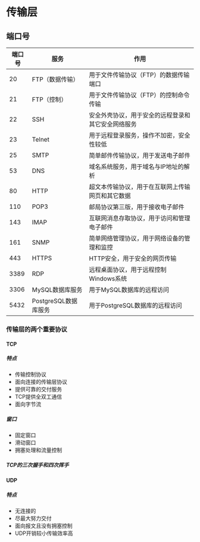 # 传输层
## 端口号
| 端口号 | 服务                  | 作用                                         |
|--------|----------------------|---------------------------------------------|
| 20     | FTP（数据传输）      | 用于文件传输协议（FTP）的数据传输端口        |
| 21     | FTP（控制）          | 用于文件传输协议（FTP）的控制命令传输        |
| 22     | SSH                  | 安全外壳协议，用于安全的远程登录和其它安全网络服务 |
| 23     | Telnet               | 用于远程登录服务，操作不加密，安全性较低     |
| 25     | SMTP                 | 简单邮件传输协议，用于发送电子邮件           |
| 53     | DNS                  | 域名系统服务，用于域名与IP地址的解析         |
| 80     | HTTP                 | 超文本传输协议，用于在互联网上传输网页和其它数据 |
| 110    | POP3                 | 邮局协议第三版，用于接收电子邮件             |
| 143    | IMAP                 | 互联网消息存取协议，用于访问和管理电子邮件   |
| 161    | SNMP                 | 简单网络管理协议，用于网络设备的管理和监控   |
| 443    | HTTPS                | HTTP安全，用于安全的网页传输                 |
| 3389   | RDP                  | 远程桌面协议，用于远程控制Windows系统        |
| 3306   | MySQL数据库服务      | 用于MySQL数据库的远程访问                    |
| 5432   | PostgreSQL数据库服务 | 用于PostgreSQL数据库的远程访问
### 传输层的两个重要协议
#### TCP
##### 特点
- 传输控制协议
- 面向连接的传输层协议
- 提供可靠的交付服务
- TCP提供全双工通信
- 面向字节流
##### 窗口
- 固定窗口
- 滑动窗口
- 拥塞处理和流量控制
##### TCP的三次握手和四次挥手

#### UDP
##### 特点
- 无连接的
- 尽最大努力交付
- 面向报文且没有拥塞控制
- UDP开销较小传输效率高

